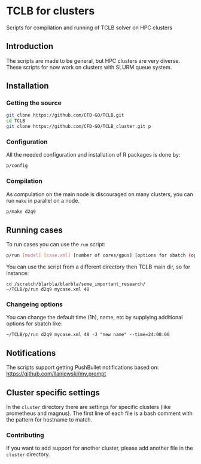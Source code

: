 # TCLB for clusters
Scripts for compilation and running of TCLB solver on HPC clusters

## Introduction
The scripts are made to be general, but HPC clusters are very diverse. These
scripts for now work on clusters with SLURM queue system.

## Installation
### Getting the source
```bash
git clone https://github.com/CFD-GO/TCLB.git
cd TCLB
git clone https://github.com/CFD-GO/TCLB_cluster.git p
```

### Configuration
All the needed configuration and installation of R packages is done by:
```bash
p/config
```

### Compilation
As compulation on the main node is discouraged on many clusters, you can run `make`
in parallel on a node.
```bash
p/make d2q9
```

## Running cases
To run cases you can use the `run` script:
```bash
p/run [model] [case.xml] [number of cores/gpus] [options for sbatch (optional)]
```

You can use the script from a different directory then TCLB main dir, so for instance:
```
cd /scratch/blarbla/blarbla/some_important_research/
~/TCLB/p/run d2q9 mycase.xml 48
```

### Changeing options
You can change the default time (1h), name, etc by supplying additional options for sbatch like:
```
~/TCLB/p/run d2q9 mycase.xml 48 -J "new name" --time=24:00:00
```

## Notifications
The scripts support getting PushBullet notifications based on: https://github.com/llaniewski/my.prompt

## Cluster specific settings

In the `cluster` directory there are settings for specific clusters (like
prometheus and magnus). The first line of each file is a bash comment with
the pattern for hostname to match.

### Contributing

If you want to add support for another cluster, please add another file in
the `cluster` directory.
